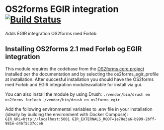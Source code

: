 # OS2forms EGIR integration [![Build Status](https://travis-ci.com/OS2Forms/os2forms_egir.svg?branch=develop)](https://travis-ci.org/OS2Forms/os2forms_egir)
Adds EGIR integration OS2forms med Forløb

## Installing OS2forms 2.1 med Forløb og EGIR integration
This module requires the codebase from the [OS2forms core project](https://github.com/OS2Forms/os2forms8) installed per the documentation and by selecting the os2forms_egir_profile at installation. After succesful installation you should have the OS2forms med Forløb and EGIR integration moduleavailable for install via gui.

You can also install the module by using Drush:
    ```
    ./vendor/bin/drush en os2forms_forloeb
    ```
    ```
    ./vendor/bin/drush en os2forms_egir
    ```

Add the following environmental variables to .env file in your installation (ideally by building the environment with Docker Compose):
    ```
    GIR_URL=http://localhost:5001
    GIR_EXTERNALS_ROOT=1e78e3a6-b999-2bff-981e-d46f5c37cce6    
    ```
